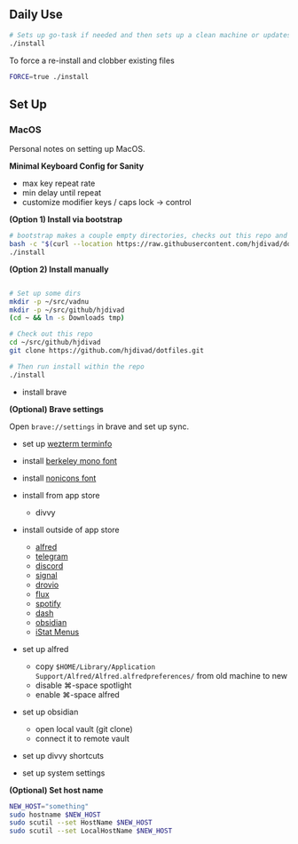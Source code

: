 ## Daily Use

```sh
# Sets up go-task if needed and then sets up a clean machine or updates
./install
```

To force a re-install and clobber existing files

```sh
FORCE=true ./install
```

## Set Up

### MacOS

Personal notes on setting up MacOS.

**Minimal Keyboard Config for Sanity**

- max key repeat rate
- min delay until repeat
- customize modifier keys / caps lock -> control

**(Option 1) Install via bootstrap**

```sh
# bootstrap makes a couple empty directories, checks out this repo and runs install.
bash -c "$(curl --location https://raw.githubusercontent.com/hjdivad/dotfiles/refs/heads/master/bootstrap.sh)"
./install
```

**(Option 2) Install manually**

```sh

# Set up some dirs
mkdir -p ~/src/vadnu
mkdir -p ~/src/github/hjdivad
(cd ~ && ln -s Downloads tmp)

# Check out this repo
cd ~/src/github/hjdivad
git clone https://github.com/hjdivad/dotfiles.git

# Then run install within the repo
./install
```


- install brave

**(Optional) Brave settings**

Open `brave://settings` in brave and set up sync.

- set up [wezterm terminfo](https://wezfurlong.org/wezterm/faq.html#how-do-i-enable-undercurl-curly-underlines)
- install [berkeley mono font](https://berkeleygraphics.com/typefaces/berkeley-mono/)
- install [nonicons font](https://github.com/yamatsum/nonicons/blob/master/dist/nonicons.ttf)
- install from app store
  - divvy
- install outside of app store
  - [alfred](https://www.alfredapp.com/)
  - [telegram](https://desktop.telegram.org/)
  - [discord](https://discord.com/download)
  - [signal](https://signal.org/download/macos/)
  - [drovio](https://www.drovio.com/)
  - [flux](https://justgetflux.com/)
  - [spotify](https://www.spotify.com/de-en/download/mac/)
  - [dash](https://kapeli.com/dash)
  - [obsidian](https://obsidian.md/download)
  - [iStat Menus](https://bjango.com/mac/istatmenus/)

- set up alfred
  - copy `$HOME/Library/Application Support/Alfred/Alfred.alfredpreferences/` from old machine to new
  - disable ⌘-space spotlight
  - enable ⌘-space alfred
- set up obsidian
  - open local vault (git clone)
  - connect it to remote vault
- set up divvy shortcuts
- set up system settings

**(Optional) Set host name**

```bash
NEW_HOST="something"
sudo hostname $NEW_HOST
sudo scutil --set HostName $NEW_HOST
sudo scutil --set LocalHostName $NEW_HOST
```
